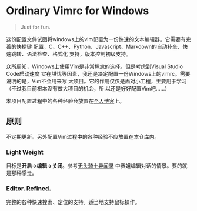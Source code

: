 # Ordinary Vimrc for Windows

> Just for fun.

这份配置文件试图将windows上的vim配置为一份快速的文本编辑器。它需要有完善的快捷键
配置，C、C++、Python、Javascript、Markdown的自动补全、快速跳转、语法检查、格式化
支持，版本控制初级支持。

众所周知，Windows上使用Vim是非常尴尬的选择。但是考虑到Visual Studio Code启动速度
实在堪忧等因素，我还是决定配置一份Windows上的vimrc。需要说明的是，Vim不会用来写
大项目。它的作用仅仅是面对小工程，主要用于学习（不过我目前根本没有做大项目的机会，所
以还是好好配置Vim吧......）

本项目配置过程中的各种经验会放置在[个人博客](https://bigface008.github.io)上。

## 原则

不定期更新。另外配置Vim过程中的各种经验不应放置在本仓库内。

### Light Weight

目标是**开启->编辑->关闭**。参考[无头骑士异闻录](https://www.bilibili.com/bangumi/media/md1656/?from=search&seid=1843232236060658596)
中赛姐编辑对话的情景。要的就是那种感觉。

### Editor. Refined.

完整的各种快速搜索、定位的支持。适当地支持鼠标操作。

